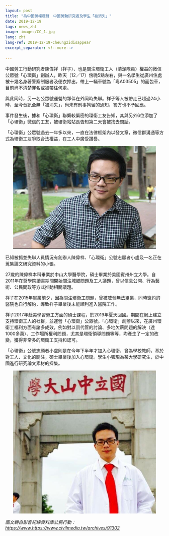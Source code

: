 ```yaml
---
layout: post
title: "為中國勞權發聲　中國勞動研究者及學生「被消失」"
date: 2019-12-19
tags: news_zht
image: images/CC_1.jpg
lang: zht
lang-ref: 2019-12-19-Cheungzidisappear
excerpt_separator: <!--more-->

---
```


中國勞工行動研究者陳偉祥（祥子）、也是關注環衛工人（清潔隊員）權益的微信公眾號「心環衛」創辦人，昨天（12／17）傍晚5點左右，與一名學生從廣州住處被十幾名身著警察制服者及便衣押出，帶上一輛車號為「粵A03505」的面包車，目前尚不清楚罪名或被帶往何處。

與此同時，另一名公眾號運營的夥伴在外同時失聯。祥子等人被帶走已超過24小時，至今音訊全無「被消失」，尚未有刑事拘留的通知，警方也不予回應。

事件發生後，據和「心環衛」聯繫較緊密的環衛工友告知，其與另外6位添加了「心環衛」微信的工友，被環衛站站長告知第二天會被找去問話。

「心環衛」公眾號過去一年多以來，一直在法律框架內以發文章，微信群溝通等方式為環衛工友爭取合法權益，在工人中廣受讚譽。

<div style="text-align:center"><img src="/images/CC_2.jpg" width="90%"/></div>

已知被抓並失聯人員情況有創辦人陳偉祥、「心環衛」公號志願者小盧及一名正在蒐集論文研究資料的小張。

27歲的陳偉祥本科畢業於中山大學醫學院，碩士畢業於美國賓州州立大學。自2011年在醫學院讀書期間開始關注城鄉問題及工人議題，曾以信息公開、行為藝術、公民問政等方式推動相關議題。

祥子在2015年畢業前夕，因為關注環衛工問題，曾被威脅無法畢業，同時簽約的醫院也自行解約，導致祥子畢業後未能順利進入醫院工作。

祥子2017年赴美學習勞工方面的碩士課程，於2019年夏天回國。期間在網上建立支持環衛工人的社群，並運營「心環衛」公眾號。「心環衛」創辦以來，在廣州環衛工福利方面有諸多成效，例如對以罰代管的討論、多地欠薪問題的解決（達1000多萬）、工作場所權利問題，尤其是環衛領導問題等等，均產生了一定的改變，獲得非常多的環衛工支持和認可。

「心環衛」公號志願者小盧則是在今年下半年才加入心環衛，曾為學校教師，基於對工人、文化的關注，碩士畢業後加入心環衛。學生小張現為某大學研究生，於中國進行研究論文素材的採集。

<div style="text-align:center"><img src="/images/CC_3.jpg" width="90%"/></div>

<em>圖文轉自影音紀綠資料庫公民行動： <https://www.https://www.civilmedia.tw/archives/91302></em>
